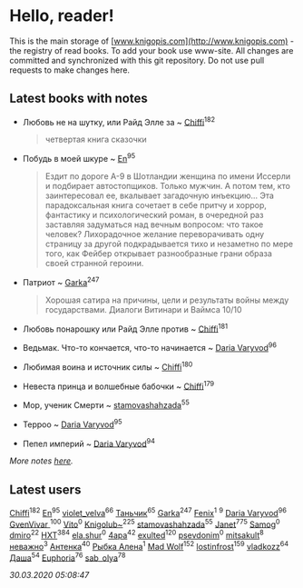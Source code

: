 # Hello, reader!
This is the main storage of [www.knigopis.com](http://www.knigopis.com) - the registry of read books.
To add your book use www-site. All changes are committed and synchronized with this git repository.
Do not use pull requests to make changes here.


## Latest books with notes
* Любовь не на шутку,  или Райд Элле за ~ [Chiffi](users/105/105831994080785626680-google)<sup>182</sup>
    > четвертая книга сказочки

* Побудь в моей шкуре ~ [En](users/333/333646551-vkontakte)<sup>95</sup>
    > Ездит по дороге А-9 в Шотландии женщина по имени Иссерли и подбирает автостопщиков. Только мужчин. А потом тем, кто заинтересовал ее, вкалывает загадочную инъекцию... Эта парадоксальная книга сочетает в себе притчу и хоррор, фантастику и психологический роман, в очередной раз заставляя задуматься над вечным вопросом: что такое человек? Лихорадочное желание переворачивать одну страницу за другой подкрадывается тихо и незаметно по мере того, как Фейбер открывает разнообразные грани образа своей странной героини.

* Патриот ~ [Garka](users/115/115753719718250012620-google)<sup>247</sup>
    > Хорошая сатира на причины, цели и результаты войны между государствами. Диалоги Витинари и Ваймса 10/10

* Любовь понарошку или Райд Элле против ~ [Chiffi](users/105/105831994080785626680-google)<sup>181</sup>

* Ведьмак. Что-то кончается, что-то начинается ~ [Daria Varyvod](users/829/829893410524253-facebook)<sup>96</sup>

* Любимая воина и источник силы ~ [Chiffi](users/105/105831994080785626680-google)<sup>180</sup>

* Невеста принца и волшебные бабочки ~ [Chiffi](users/105/105831994080785626680-google)<sup>179</sup>

* Мор, ученик Смерти ~ [stamovashahzada](users/310/310646815-vkontakte)<sup>55</sup>

* Терроо ~ [Daria Varyvod](users/829/829893410524253-facebook)<sup>95</sup>

* Пепел империй ~ [Daria Varyvod](users/829/829893410524253-facebook)<sup>94</sup>


_More notes [here](latest_books_with_notes.md)._


## Latest users
[Chiffi](users/105/105831994080785626680-google)<sup>182</sup> 
[En](users/333/333646551-vkontakte)<sup>95</sup> 
[violet_velva](users/116/116961712580551399099-google)<sup>66</sup> 
[Таньчик](users/209/2096581563762610-facebook)<sup>65</sup> 
[Garka](users/115/115753719718250012620-google)<sup>247</sup> 
[Fenix](users/111/111367585493471720963-google)<sup>1</sup> 
[](users/153/1537586159620888-facebook)<sup>9</sup> 
[Daria Varyvod](users/829/829893410524253-facebook)<sup>96</sup> 
[GvenVivar ](users/158/158266434925901-facebook)<sup>100</sup> 
[Vito](users/128/128796434813510-facebook)<sup>0</sup> 
[Knigolub~](users/111/111878597279669641685-google)<sup>225</sup> 
[stamovashahzada](users/310/310646815-vkontakte)<sup>55</sup> 
[Janet](users/108/108113656204404967440-google)<sup>775</sup> 
[Samog](users/100/100808680899219788448-google)<sup>0</sup> 
[dmiro](users/571/5714115-vkontakte)<sup>22</sup> 
[HXT](users/100/100002563462782-facebook)<sup>384</sup> 
[ela.shur](users/668/6688058-vkontakte)<sup>0</sup> 
[4apa](users/117/117392596378069249667-google)<sup>42</sup> 
[exulted](users/100/100599204551896265722-google)<sup>120</sup> 
[psevdonim](users/608/6089959882102706108-mailru)<sup>0</sup> 
[mitsakult](users/288/288034278-vkontakte)<sup>8</sup> 
[неважно](users/145/145522558-vkontakte)<sup>3</sup> 
[Антенка](users/118/118158645037334943900-google)<sup>40</sup> 
[Рыбка Алена](users/115/115555086213988665739-google)<sup>1</sup> 
[Mad Wolf](users/947/94738840-vkontakte)<sup>152</sup> 
[lostinfrost](users/217/217891524-vkontakte)<sup>159</sup> 
[vladkozz](users/572/57239276-vkontakte)<sup>64</sup> 
[Даша](users/334/334696193054530347-mailru)<sup>54</sup> 
[Euphoria](users/106/106304994652616315178-google)<sup>76</sup> 
[sab_olya](users/139/139338401-vkontakte)<sup>78</sup> 


_30.03.2020 05:08:47_
